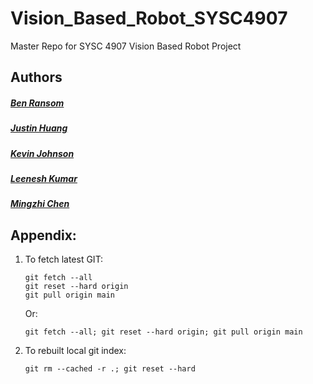 # Vision_Based_Robot_SYSC4907
Master Repo for SYSC 4907 Vision Based Robot Project

## Authors
##### [Ben Ransom](https://github.com/brnjamino)
##### [Justin Huang](https://github.com/Astray909)
##### [Kevin Johnson](https://github.com/Kevin9921)
##### [Leenesh Kumar](https://github.com/pyro43)
##### [Mingzhi Chen](https://github.com/Shiiiiiba0w0)

## Appendix:
1. To fetch latest GIT:
    ```
    git fetch --all
    git reset --hard origin
    git pull origin main
    ```
    Or:
    ```
    git fetch --all; git reset --hard origin; git pull origin main
    ```
2. To rebuilt local git index:
    ```
    git rm --cached -r .; git reset --hard
    ```
